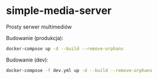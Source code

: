 # simple-media-server
Prosty serwer multimediów

Budowanie (produkcja):
```bash
docker-compose up -d --build --remove-orphans
```

Budowanie (dev):
```bash
docker-compose -f dev.yml up -d --build --remove-orphans
```
